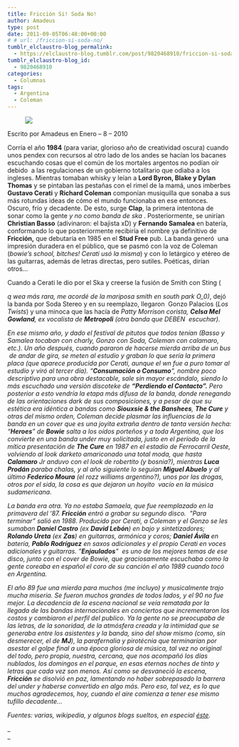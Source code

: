 ```yaml
---
title: Fricción Si! Soda No!
author: Amadeus
type: post
date: 2011-09-05T06:48:00+00:00
# # url: /friccion-si-soda-no/
tumblr_elclaustro-blog_permalink:
  - https://elclaustro-blog.tumblr.com/post/9820468910/friccion-si-soda-no
tumblr_elclaustro-blog_id:
  - 9820468910
categories:
  - Columnas
tags:
  - Argentina
  - Coleman
---
```

<figure class="tmblr-full" data-orig-height="500" data-orig-width="483"><img fetchpriority="high" decoding="async" src="https://64.media.tumblr.com/665904e80e2c61df804b03b9989837ca/c9183e3831a935fa-c7/s540x810/52bdbe9bcebb4f9a80ffbd939354482aab042fe6.jpg" data-orig-height="500" data-orig-width="483" /></figure> 

Escrito por Amadeus en Enero &#8211; 8 &#8211; 2010

Corría el año **1984** (para variar, glorioso año de creatividad oscura) cuando unos pendex con recursos al otro lado de los andes se hacían los bacanes escuchando cosas que el común de los mortales argentos no podían oír debido  a las regulaciones de un gobierno totalitario que odiaba a los ingleses. Mientras tomaban whisky y leían a **Lord Byron, Blake y Dylan Thomas** y se pintaban las pestañas con el rimel de la mamá, unos imberbes **Gustavo Cerati** y **Richard Coleman** componían musiquilla que sonaba a sus más rotundas ideas de cómo el mundo funcionaba en ese entonces. Oscuro, frío y decadente. De esto, surge **Clap**, la primera intentona de sonar como la gente _y no como banda de ska_ . Posteriormente, se unirían **Christian Basso** (adivinaron: el bajista xD) y **Fernando Samalea** en batería, conformando lo que posteriormente recibiría el nombre ya definitivo de **Fricción,** que debutaría en 1985 en el **Stud Free** pub. La banda generó  una impresión duradera en el público, que se pasmó con la voz de Coleman (_bowie’s school, bitches! Cerati usó la misma_) y con lo letárgico y etéreo de las guitarras, además de letras directas, pero sutiles. Poéticas, dirían otros… 

<!-- more -->Cuando a Cerati le dio por el Ska y creerse la fusión de Smith con Sting (

_q wea más rara, me acordé de la mariposa smith en south park O_0)_, dejó la banda por Soda Stereo y en su reemplazo, llegaron  Gonzo Palacios (_Los Twists_) y una minoca que las hacía de _Patty Morrison corista, **Celsa Mel Gowland**, ex vocalista de **Metropoli** (otra banda que DEBEN  escuchar)._

_En ese mismo año, y dado el festival de pitutos que todos tenían (Basso y Samalea tocaban con charly, Gonzo con Soda, Coleman con calamaro, etc.). Un año después, cuando pararon de hacerse mierda arriba de un bus  de andar de gira, se meten al estudio y graban lo que sería la primera placa (que aparece producida por Cerati, aunque el wn fue a puro tomar al estudio y viró al tercer día). “**Consumación o Consumo**“, nombre poco descriptivo para una obra destacable, sale sin mayor escándalo, siendo lo más escuchado una versión discoteke de **“Perdiendo el Contacto”.** Pero posterior a esto vendría la etapa más difusa de la banda, donde renegando de las orientaciones dark de sus composiciones, y a pesar de que su estética era idéntica a bandas como **Siouxsie & the Banshees**, **The Cure** y otras del mismo orden, Coleman decide plasmar las influencias de la banda en un cover que es una joyita extraña dentro de tanta versión hecha: “**Heroes**” de **Bowie** salta a los oídos porteños y a toda Argentina, que los convierte en una banda under muy solicitada, justo en el período de la mítica presentación de **The Cure** en 1987 en el estadio de Ferrocarril Oeste, volviendo al look darketo amariconado una total moda, que hasta **Calamaro** Jr anduvo con el look de robertito (y bosnia?), mientras **Luca Prodán** paraba chalas, y al año siguiente lo seguían **Miguel Abuelo** y al último **Federico Moura** (el rozz williams argentino?), unos por las drogas, otros por el sida, la cosa es que dejaron un hoyito  vacío en la música sudamericana._

_La banda era otra. Ya no estaba Samaela, que fue reemplazado en la primavera del ‘87. **Fricción** entró a grabar su segundo disco.  ”Para terminar” salió en 1988. Producido por Cerati, a Coleman y el Gonzo se les sumaban **Daniel Castro** (ex **David Lebón**) en bajo y sintetizadores; **Rolando Ureta** (ex **Zas**) en guitarras, armónica y coros; **Daniel Ávila** en batería, **Pablo Rodríguez** en saxos adicionales y el propio Cerati en voces adicionales y guitarras. ”**Enjaulados**”  es uno de los mejores temas de ese disco, junto con el cover de Bowie, que graciosamente escuchaba como la gente coreaba en español el coro de su canción el año 1989 cuando tocó en Argentina._

_El año 89 fue una mierda para muchos (me incluyo) y musicalmente trajo mucha miseria. Se fueron muchos grandes de todos lados, y el 90 no fue mejor. La decadencia de la escena nacional se veía rematada por la llegada de las bandas internacionales en conciertos que incrementaron los costos y cambiaron el perfil del publico. Ya la gente no se preocupaba de las letras, de la sonoridad, de la atmósfera creada y la intimidad que se generaba entre los asistentes y la banda, sino del show mismo (como, sin desmerecer, el de **MJ**), la parafernalia y pirotécnia que terminarían por asestar el golpe final a una época gloriosa de música, tal vez no original del todo, pero propia, nuestra, cercana, que nos acompañó los días nublados, los domingos en el parque, en esas eternas noches de tinto y letras que cada vez son menos. Así como se desvaneció la escena, **Fricción** se disolvió en paz, lamentando no haber sobrepasado la barrera del under y haberse convertido en algo más. Pero eso, tal vez, es lo que muchos agradecemos, hoy, cuando el aire comienza a tener ese mismo tufillo decadente…_

_Fuentes: varias, wikipedia, y algunos blogs sueltos, en especial <a title="Los Inconseguibles del Rock" target="_blank" href="http://web.archive.org/web/20100202182242/http://losinconseguiblesdelrock.blogspot.com/" rel="noopener">éste</a>._

_  
_ </p>
